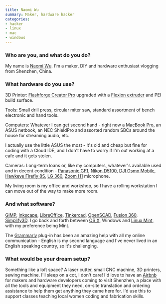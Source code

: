 ```yaml
---
title: Naomi Wu
summary: Maker, hardware hacker
categories:
- hacker
- linux
- mac
- windows
---
```


### Who are you, and what do you do?

My name is [Naomi Wu](https://twitter.com/realsexycyborg "Naomi's Twitter account."). I'm a maker, DIY and hardware enthusiast vlogging from Shenzhen, China.

### What hardware do you use?

3D Printer: [Flashforge Creator Pro][creator-pro] upgraded with a [Flexion extruder][dual-flexion] and PEI build surface.

Tools: Small drill press, circular miter saw, standard assortment of bench electronic and hand tools.

Computers: Whatever I can get second hand - right now a [MacBook Pro][macbook-pro], an ASUS netbook, an NEC ShieldPro and assorted random SBCs around the house for streaming audio, etc.

I actually use the little ASUS the most - it's old and cheap but fine for coding with a Cloud IDE, and I don't have to worry if I'm out working at a cafe and it gets stolen.

Cameras: Long-term loans or, like my computers, whatever's available used and in decent condition - [Panasonic GF1][lumix-dmc-gf1], [Nikon D5100][d5100], [DJI Osmo Mobile][osmo-mobile], [Hawkeye Firefly 8S][hawkeye-firefly-8s], [LG 360][360], [Zoom H1][h1] microphone.

My living room is my office and workshop, so I have a rolling workstation I can move out of the way to make more room.

### And what software?

[GIMP][], [Inkscape][], [LibreOffice][], [Tinkercad][], [OpenSCAD][], [Fusion 360][fusion-360], [Simplify3D][]. I go back and forth between [OS X][macos], Windows and [Linux Mint][linux-mint], with my preference being Mint. 

The [Grammarly][] plug-in has been an amazing help with all my online communication - English is my second language and I've never lived in an English speaking country, so it's challenging.

### What would be your dream setup?

Something like a loft space? A laser cutter, small CNC machine, 3D printers, sewing machine. I'll sleep on a cot, I don't care! I'd love to have an [Airbnb][] for makers and hardware developers coming to visit Shenzhen, a place with all the tools and equipment they need, on-site translation and ordering assistance to help them get anything they came here for. I'd use this to support classes teaching local women coding and fabrication skills.

[360]: https://www.lg.com/us/mobile-accessories/lg-LGR105AVRZTS-360-cam "A 13 megapixel 360° camera."
[creator-pro]: https://www.amazon.com/FlashForge-Structure-Optimized-Platform-Extruder/dp/B00I8NM6JO "A 3D printer."
[d5100]: https://www.nikonusa.com/en/Nikon-Products/Product/dslr-cameras/25478/D5100.html "A 16.2 megapixel DSLR."
[dual-flexion]: https://flexionextruder.com/shop/dual/ "A filament extruder for dual extruder 3D printers."
[h1]: https://www.zoom.co.jp/products/h1 "A digital recorder."
[hawkeye-firefly-8s]: https://www.amazon.com/Goolsky-Hawkeye-Firefly-Distortion-Quadcopter/dp/B073RD88C4/ "A 4K video camera."
[lumix-dmc-gf1]: https://www.amazon.com/Panasonic-DMC-GF1-Four-Thirds-Interchangeable-Aspherical/dp/B002MUAEX4 "A 12.1 megapixel digital camera."
[macbook-pro]: https://www.apple.com/macbook-pro/ "A laptop."
[osmo-mobile]: https://www.dji.com/osmo-mobile "A hand-held dock for turning a smart phone into a motion camera."
[airbnb]: https://www.airbnb.com/ "An accommodation service."
[fusion-360]: https://www.autodesk.com/products/fusion-360/overview "Cloud-based CAD/CAM software."
[gimp]: https://www.gimp.org/ "An open-source image editor."
[grammarly]: https://www.grammarly.com/ "A writing and grammar service."
[inkscape]: https://inkscape.org/en/ "An open-source vector graphics program."
[libreoffice]: https://www.libreoffice.org/ "A free, open-source productivity suit."
[linux-mint]: https://www.linuxmint.com/ "A Linux distribution."
[macos]: https://en.wikipedia.org/wiki/MacOS "An operating system for Mac hardware."
[openscad]: http://www.openscad.org/ "Open-source 3D CAD software."
[simplify3d]: https://www.simplify3d.com/ "3D printing software."
[tinkercad]: https://www.tinkercad.com/ "Web-based CAD software."
